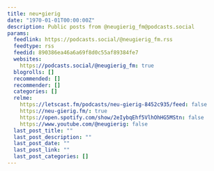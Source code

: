 ```yaml
---
title: neu•gierig
date: "1970-01-01T00:00:00Z"
description: Public posts from @neugierig_fm@podcasts.social
params:
  feedlink: https://podcasts.social/@neugierig_fm.rss
  feedtype: rss
  feedid: 890386ea46a6a69f8d0c55af89384fe7
  websites:
    https://podcasts.social/@neugierig_fm: true
  blogrolls: []
  recommended: []
  recommender: []
  categories: []
  relme:
    https://letscast.fm/podcasts/neu-gierig-8452c935/feed: false
    https://neu-gierig.fm/: true
    https://open.spotify.com/show/2eIybqEhf5VlhOhHG5MStn: false
    https://www.youtube.com/@neugierig: false
  last_post_title: ""
  last_post_description: ""
  last_post_date: ""
  last_post_link: ""
  last_post_categories: []
---
```

